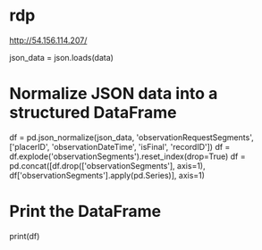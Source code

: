 # rdp


http://54.156.114.207/

json_data = json.loads(data)

# Normalize JSON data into a structured DataFrame
df = pd.json_normalize(json_data, 'observationRequestSegments', ['placerID', 'observationDateTime', 'isFinal', 'recordID'])
df = df.explode('observationSegments').reset_index(drop=True)
df = pd.concat([df.drop(['observationSegments'], axis=1), df['observationSegments'].apply(pd.Series)], axis=1)

# Print the DataFrame
print(df)








